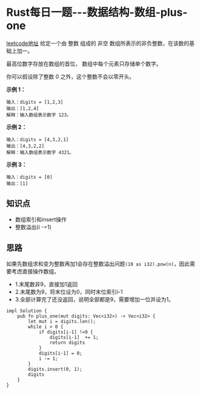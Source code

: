 # Rust每日一题---数据结构-数组-plus-one
[leetcode地址](https://leetcode.cn/problems/plus-one/)
给定一个由 整数 组成的 非空 数组所表示的非负整数，在该数的基础上加一。

最高位数字存放在数组的首位， 数组中每个元素只存储单个数字。

你可以假设除了整数 0 之外，这个整数不会以零开头。

**示例 1：**
```
输入：digits = [1,2,3]
输出：[1,2,4]
解释：输入数组表示数字 123。
```
**示例 2：**
```
输入：digits = [4,3,2,1]
输出：[4,3,2,2]
解释：输入数组表示数字 4321。
```
**示例 3：**
```
输入：digits = [0]
输出：[1]
```

## 知识点
- 数组索引和insert操作
- 整数溢出(i -=1)
## 思路
如果先数组求和变为整数再加1会存在整数溢出问题`(10 as i32).pow(n)`，因此需要考虑直接操作数组。
- 1.末尾数非9，直接加1返回
- 2.末尾数为9，将末位设为0，同时末位索引i-1
- 3.全部计算完了还没返回，说明全部都是9，需要增加一位并设为1。
```
impl Solution {
    pub fn plus_one(mut digits: Vec<i32>) -> Vec<i32> {
        let mut i = digits.len();
        while i > 0 {
            if digits[i-1] !=9 {
                digits[i-1]  += 1;
                return digits
            }
            digits[i-1] = 0;
            i -= 1;
        }
        digits.insert(0, 1);
        digits
    }
}
```